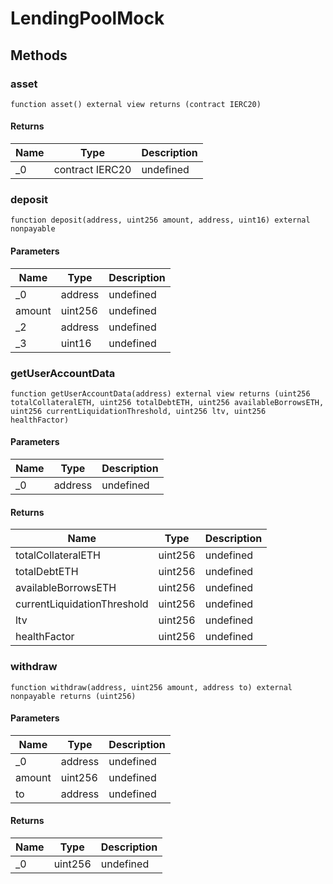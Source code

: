 # LendingPoolMock









## Methods

### asset

```solidity
function asset() external view returns (contract IERC20)
```






#### Returns

| Name | Type | Description |
|---|---|---|
| _0 | contract IERC20 | undefined |

### deposit

```solidity
function deposit(address, uint256 amount, address, uint16) external nonpayable
```





#### Parameters

| Name | Type | Description |
|---|---|---|
| _0 | address | undefined |
| amount | uint256 | undefined |
| _2 | address | undefined |
| _3 | uint16 | undefined |

### getUserAccountData

```solidity
function getUserAccountData(address) external view returns (uint256 totalCollateralETH, uint256 totalDebtETH, uint256 availableBorrowsETH, uint256 currentLiquidationThreshold, uint256 ltv, uint256 healthFactor)
```





#### Parameters

| Name | Type | Description |
|---|---|---|
| _0 | address | undefined |

#### Returns

| Name | Type | Description |
|---|---|---|
| totalCollateralETH | uint256 | undefined |
| totalDebtETH | uint256 | undefined |
| availableBorrowsETH | uint256 | undefined |
| currentLiquidationThreshold | uint256 | undefined |
| ltv | uint256 | undefined |
| healthFactor | uint256 | undefined |

### withdraw

```solidity
function withdraw(address, uint256 amount, address to) external nonpayable returns (uint256)
```





#### Parameters

| Name | Type | Description |
|---|---|---|
| _0 | address | undefined |
| amount | uint256 | undefined |
| to | address | undefined |

#### Returns

| Name | Type | Description |
|---|---|---|
| _0 | uint256 | undefined |




